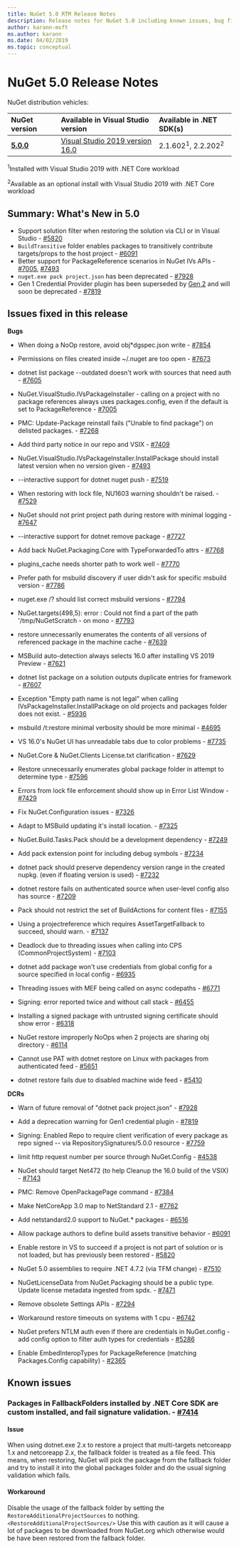 ```yaml
---
title: NuGet 5.0 RTM Release Notes
description: Release notes for NuGet 5.0 including known issues, bug fixes, new features, and DCRs.
author: karann-msft
ms.author: karann
ms.date: 04/02/2019
ms.topic: conceptual
---
```


# NuGet 5.0 Release Notes

NuGet distribution vehicles:

| NuGet version | Available in Visual Studio version| Available in .NET SDK(s)|
|:---|:---|:---|
| [**5.0.0**](https://nuget.org/downloads) | [Visual Studio 2019 version 16.0](https://visualstudio.microsoft.com/downloads/) | 2.1.602<sup>1</sup>, 2.2.202<sup>2</sup> |

<sup>1</sup>Installed with Visual Studio 2019 with .NET Core workload 

<sup>2</sup>Available as an optional install with Visual Studio 2019 with .NET Core workload

## Summary: What's New in 5.0

* Support solution filter when restoring the solution via CLI or in Visual Studio - [#5820](https://github.com/NuGet/Home/issues/5820)
* `BuildTransitive` folder enables packages to transitively contribute targets/props to the host project - [#6091](https://github.com/NuGet/Home/issues/6091)
* Better support for PackageReference scenarios in NuGet IVs APIs - [#7005](https://github.com/NuGet/Home/issues/7005), [#7493](https://github.com/NuGet/Home/issues/7493)
* `nuget.exe pack project.json` has been deprecated - [#7928](https://github.com/NuGet/Home/issues/7928)
* Gen 1 Credential Provider plugin has been superseded by [Gen 2](https://aka.ms/nuget-cross-platform-authentication-plugin) and will soon be deprecated - [#7819](https://github.com/NuGet/Home/issues/7819)

## Issues fixed in this release

**Bugs**

* When doing a NoOp restore, avoid obj\*dgspec.json write - [#7854](https://github.com/NuGet/Home/issues/7854)

* Permissions on files created inside ~/.nuget are too open - [#7673](https://github.com/NuGet/Home/issues/7673)

* dotnet list package --outdated doesn't work with sources that need auth - [#7605](https://github.com/NuGet/Home/issues/7605)

* NuGet.VisualStudio.IVsPackageInstaller - calling on a project with no package references always uses packages.config, even if the default is set to PackageReference - [#7005](https://github.com/NuGet/Home/issues/7005)

* PMC: Update-Package reinstall fails ("Unable to find package") on delisted packages. - [#7268](https://github.com/NuGet/Home/issues/7268)

* Add third party notice in our repo and VSIX - [#7409](https://github.com/NuGet/Home/issues/7409)

* NuGet.VisualStudio.IVsPackageInstaller.InstallPackage should install latest version when no version given - [#7493](https://github.com/NuGet/Home/issues/7493)

* --interactive support for dotnet nuget push - [#7519](https://github.com/NuGet/Home/issues/7519)

* When restoring with lock file, NU1603 warning shouldn't be raised. - [#7529](https://github.com/NuGet/Home/issues/7529)

* NuGet should not print project path during restore with minimal logging - [#7647](https://github.com/NuGet/Home/issues/7647)

* --interactive support for dotnet remove package - [#7727](https://github.com/NuGet/Home/issues/7727)

* Add back NuGet.Packaging.Core with TypeForwardedTo attrs - [#7768](https://github.com/NuGet/Home/issues/7768)

* plugins_cache needs shorter path to work well - [#7770](https://github.com/NuGet/Home/issues/7770)

* Prefer path for msbuild discovery if user didn't ask for specific msbuild version - [#7786](https://github.com/NuGet/Home/issues/7786)

* nuget.exe /? should list correct msbuild versions - [#7794](https://github.com/NuGet/Home/issues/7794)

* NuGet.targets(498,5): error : Could not find a part of the path '/tmp/NuGetScratch - on mono - [#7793](https://github.com/NuGet/Home/issues/7793)

* restore unnecessarily enumerates the contents of all versions of referenced package in the machine cache - [#7639](https://github.com/NuGet/Home/issues/7639)

* MSBuild auto-detection always selects 16.0 after installing VS 2019 Preview - [#7621](https://github.com/NuGet/Home/issues/7621)

* dotnet list package on a solution outputs duplicate entries for framework - [#7607](https://github.com/NuGet/Home/issues/7607)

* Exception "Empty path name is not legal" when calling IVsPackageInstaller.InstallPackage on old projects and packages folder does not exist. - [#5936](https://github.com/NuGet/Home/issues/5936)

* msbuild /t:restore minimal verbosity should be more minimal - [#4695](https://github.com/NuGet/Home/issues/4695)

* VS 16.0's NuGet UI has unreadable tabs due to color problems - [#7735](https://github.com/NuGet/Home/issues/7735)

* NuGet.Core & NuGet.Clients License.txt clarification - [#7629](https://github.com/NuGet/Home/issues/7629)

* Restore unnecessarily enumerates global package folder in attempt to determine type - [#7596](https://github.com/NuGet/Home/issues/7596)

* Errors from lock file enforcement should show up in Error List Window - [#7429](https://github.com/NuGet/Home/issues/7429)

* Fix NuGet.Configuration issues - [#7326](https://github.com/NuGet/Home/issues/7326)

* Adapt to MSBuild updating it's install location.  - [#7325](https://github.com/NuGet/Home/issues/7325)

* NuGet.Build.Tasks.Pack should be a development dependency - [#7249](https://github.com/NuGet/Home/issues/7249)

* Add pack extension point for including debug symbols - [#7234](https://github.com/NuGet/Home/issues/7234)

* dotnet pack should preserve dependency version range in the created nupkg. (even if floating version is used) - [#7232](https://github.com/NuGet/Home/issues/7232)

* dotnet restore fails on authenticated source when user-level config also has source - [#7209](https://github.com/NuGet/Home/issues/7209)

* Pack should not restrict the set of BuildActions for content files - [#7155](https://github.com/NuGet/Home/issues/7155)

* Using a projectreference which requires AssetTargetFallback to succeed, should warn. - [#7137](https://github.com/NuGet/Home/issues/7137)

* Deadlock due to threading issues when calling into CPS (CommonProjectSystem) - [#7103](https://github.com/NuGet/Home/issues/7103)

* dotnet add package won't use credentials from global config for a source specified in local config - [#6935](https://github.com/NuGet/Home/issues/6935)

* Threading issues with MEF being called on async codepaths - [#6771](https://github.com/NuGet/Home/issues/6771)

* Signing:  error reported twice and without call stack - [#6455](https://github.com/NuGet/Home/issues/6455)

* Installing a signed package with untrusted signing certificate should show error - [#6318](https://github.com/NuGet/Home/issues/6318)

* NuGet restore improperly NoOps when 2 projects are sharing obj directory - [#6114](https://github.com/NuGet/Home/issues/6114)

* Cannot use PAT with dotnet restore on Linux with packages from authenticated feed - [#5651](https://github.com/NuGet/Home/issues/5651)

* dotnet restore fails due to disabled machine wide feed - [#5410](https://github.com/NuGet/Home/issues/5410)

**DCRs**

* Warn of future removal of "dotnet pack project.json" - [#7928](https://github.com/NuGet/Home/issues/7928)
 
* Add a deprecation warning for Gen1 credential plugin - [#7819](https://github.com/NuGet/Home/issues/7819)
 
* Signing: Enabled Repo to require client verification of every package as repo signed -- via RepositorySignatures/5.0.0 resource - [#7759](https://github.com/NuGet/Home/issues/7759)

* limit http request number per source through NuGet.Config - [#4538](https://github.com/NuGet/Home/issues/4538)

* NuGet should target Net472 (to help Cleanup the 16.0 build of the VSIX) - [#7143](https://github.com/NuGet/Home/issues/7143)

* PMC: Remove OpenPackagePage command - [#7384](https://github.com/NuGet/Home/issues/7384)

* Make NetCoreApp 3.0 map to NetStandard 2.1 - [#7762](https://github.com/NuGet/Home/issues/7762)

* Add netstandard2.0 support to NuGet.* packages - [#6516](https://github.com/NuGet/Home/issues/6516)

* Allow package authors to define build assets transitive behavior - [#6091](https://github.com/NuGet/Home/issues/6091)

* Enable restore in VS to succeed if a project is not part of solution or is not loaded, but has previously been restored - [#5820](https://github.com/NuGet/Home/issues/5820)

* NuGet 5.0 assemblies to require .NET 4.7.2 (via TFM change) - [#7510](https://github.com/NuGet/Home/issues/7510)

* NuGetLicenseData from NuGet.Packaging should be a public type. Update license metadata ingested from spdx. - [#7471](https://github.com/NuGet/Home/issues/7471)

* Remove obsolete Settings APIs - [#7294](https://github.com/NuGet/Home/issues/7294)

* Workaround restore timeouts on systems with 1 cpu - [#6742](https://github.com/NuGet/Home/issues/6742)

* NuGet prefers NTLM auth even if there are credentials in NuGet.config - add config option to filter auth types for credentials - [#5286](https://github.com/NuGet/Home/issues/5286)

* Enable EmbedInteropTypes for PackageReference (matching Packages.Config capability) - [#2365](https://github.com/NuGet/Home/issues/2365)

## Known issues

### Packages in FallbackFolders installed by .NET Core SDK are custom installed, and fail signature validation. - [#7414](https://github.com/NuGet/Home/issues/7414)
#### Issue
When using dotnet.exe 2.x to restore a project that multi-targets netcoreapp 1.x and netcoreapp 2.x, the fallback folder is treated as a file feed. This means, when restoring, NuGet will pick the package from the fallback folder and try to install it into the global packages folder and do the usual signing validation which fails.<br>
#### Workaround
Disable the usage of the fallback folder by setting the `RestoreAdditionalProjectSources` to nothing. `<RestoreAdditionalProjectSources/>` Use this with caution as it will cause a lot of packages to be downloaded from NuGet.org which otherwise would be have been restored from the fallback folder.
